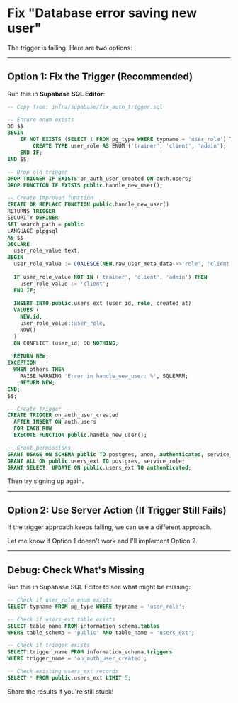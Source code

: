 # Fix "Database error saving new user"

The trigger is failing. Here are two options:

---

## Option 1: Fix the Trigger (Recommended)

Run this in **Supabase SQL Editor**:

```sql
-- Copy from: infra/supabase/fix_auth_trigger.sql

-- Ensure enum exists
DO $$ 
BEGIN
    IF NOT EXISTS (SELECT 1 FROM pg_type WHERE typname = 'user_role') THEN
        CREATE TYPE user_role AS ENUM ('trainer', 'client', 'admin');
    END IF;
END $$;

-- Drop old trigger
DROP TRIGGER IF EXISTS on_auth_user_created ON auth.users;
DROP FUNCTION IF EXISTS public.handle_new_user();

-- Create improved function
CREATE OR REPLACE FUNCTION public.handle_new_user()
RETURNS TRIGGER 
SECURITY DEFINER
SET search_path = public
LANGUAGE plpgsql
AS $$
DECLARE
  user_role_value text;
BEGIN
  user_role_value := COALESCE(NEW.raw_user_meta_data->>'role', 'client');
  
  IF user_role_value NOT IN ('trainer', 'client', 'admin') THEN
    user_role_value := 'client';
  END IF;
  
  INSERT INTO public.users_ext (user_id, role, created_at)
  VALUES (
    NEW.id,
    user_role_value::user_role,
    NOW()
  )
  ON CONFLICT (user_id) DO NOTHING;
  
  RETURN NEW;
EXCEPTION
  WHEN others THEN
    RAISE WARNING 'Error in handle_new_user: %', SQLERRM;
    RETURN NEW;
END;
$$;

-- Create trigger
CREATE TRIGGER on_auth_user_created
  AFTER INSERT ON auth.users
  FOR EACH ROW
  EXECUTE FUNCTION public.handle_new_user();

-- Grant permissions
GRANT USAGE ON SCHEMA public TO postgres, anon, authenticated, service_role;
GRANT ALL ON public.users_ext TO postgres, service_role;
GRANT SELECT, UPDATE ON public.users_ext TO authenticated;
```

Then try signing up again.

---

## Option 2: Use Server Action (If Trigger Still Fails)

If the trigger approach keeps failing, we can use a different approach.

Let me know if Option 1 doesn't work and I'll implement Option 2.

---

## Debug: Check What's Missing

Run this in Supabase SQL Editor to see what might be missing:

```sql
-- Check if user_role enum exists
SELECT typname FROM pg_type WHERE typname = 'user_role';

-- Check if users_ext table exists
SELECT table_name FROM information_schema.tables 
WHERE table_schema = 'public' AND table_name = 'users_ext';

-- Check if trigger exists
SELECT trigger_name FROM information_schema.triggers 
WHERE trigger_name = 'on_auth_user_created';

-- Check existing users_ext records
SELECT * FROM public.users_ext LIMIT 5;
```

Share the results if you're still stuck!


